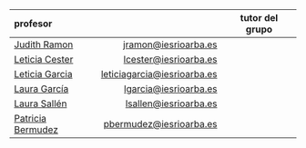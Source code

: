 <!-- TITLE: Inglés -->

| profesor                                               |                          |tutor del grupo|
|:-------------------------------------------------------|-------------------------:|:-:|
|[Judith Ramon](/departamento/ingles/jramon)                           |jramon@iesrioarba.es        ||  
|[Leticia Cester](/departamento/ingles/lcester)                        |lcester@iesrioarba.es       ||
|[Leticia Garcia](/departamento/ingles/leticiagarcia)                  |leticiagarcia@iesrioarba.es ||
|[Laura García](/departamento/ingles/lgarcia)                          |lgarcia@iesrioarba.es       ||
|[Laura Sallén](/departamento/ingles/lsallen)                          |lsallen@iesrioarba.es       ||
|[Patricia Bermudez](/departamento/ingles/pbermudez)                  |pbermudez@iesrioarba.es  ||
